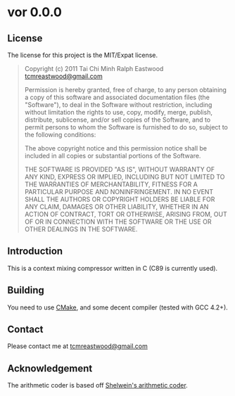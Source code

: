 vor 0.0.0
=========

License
-------

The license for this project is the MIT/Expat license.

> Copyright (c) 2011 Tai Chi Minh Ralph Eastwood <tcmreastwood@gmail.com>
>
> Permission is hereby granted, free of charge, to any person obtaining a copy
> of this software and associated documentation files (the "Software"), to deal
> in the Software without restriction, including without limitation the rights
> to use, copy, modify, merge, publish, distribute, sublicense, and/or sell
> copies of the Software, and to permit persons to whom the Software is
> furnished to do so, subject to the following conditions:
>
> The above copyright notice and this permission notice shall be included in
> all copies or substantial portions of the Software.
>
> THE SOFTWARE IS PROVIDED "AS IS", WITHOUT WARRANTY OF ANY KIND, EXPRESS OR
> IMPLIED, INCLUDING BUT NOT LIMITED TO THE WARRANTIES OF MERCHANTABILITY,
> FITNESS FOR A PARTICULAR PURPOSE AND NONINFRINGEMENT. IN NO EVENT SHALL THE
> AUTHORS OR COPYRIGHT HOLDERS BE LIABLE FOR ANY CLAIM, DAMAGES OR OTHER
> LIABILITY, WHETHER IN AN ACTION OF CONTRACT, TORT OR OTHERWISE, ARISING FROM,
> OUT OF OR IN CONNECTION WITH THE SOFTWARE OR THE USE OR OTHER DEALINGS IN
> THE SOFTWARE.

Introduction
------------

This is a context mixing compressor written in C (C89 is currently used).

Building
--------

You need to use [CMake][1], and some decent compiler (tested with GCC 4.2+).

  [1]: http://www.cmake.org/

Contact
-------

Please contact me at tcmreastwood@gmail.com

Acknowledgement
---------------

The arithmetic coder is based off [Shelwein's arithmetic coder][2]. 

  [2]: http://encode.ru/threads/1153-Simple-binary-rangecoder-demo?highlight=arithmetic+coder
